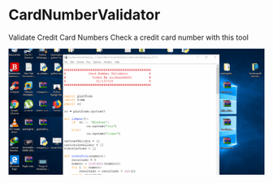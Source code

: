 # CardNumberValidator

Validate Credit Card Numbers Check a credit card number with this tool

![](img/card_checker.gif)
